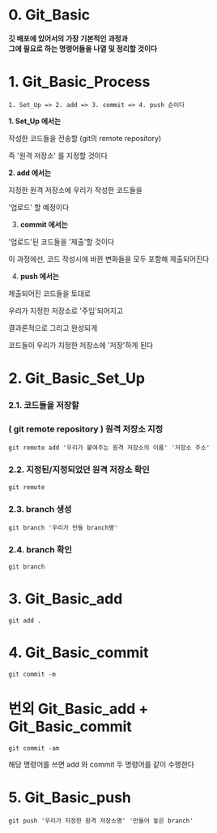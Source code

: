 # 0. Git_Basic   
   
**깃 배포에 있어서의 가장 기본적인 과정과**   
**그에 필요로 하는 명령어들을 나열 및 정리할 것이다**   
   
# 1. Git_Basic_Process   
   


    1. Set_Up => 2. add => 3. commit => 4. push 순이다
   
   
   
**1. Set_Up 에서는**   
   
작성한 코드들을 전송할 (git의 remote repository)   
   
즉 '원격 저장소' 를 지정할 것이다   
   
   
   
**2. add 에서는**   
   
지정한 원격 저장소에 우리가 작성한 코드들을   
   
'업로드' 할 예정이다   
   
   
   
3. **commit 에서는**   
   
'업로드'된 코드들을 '제출'할 것이다   
   
이 과정에선, 코드 작성시에 바뀐 변화들을 모두 포함해 제출되어진다   
   
   
   
4. **push 에서는**   

제출되어진 코드들을 토대로   

우리가 지정한 저장소로 '주입'되어지고   

결과론적으로 그리고 완성되게   
   
코드들이 우리가 지정한 저장소에 '저장'하게 된다   
   
   
   
# 2. Git_Basic_Set_Up   
   

### 2.1. 코드들을 저장할   
### ( git remote repository ) 원격 저장소 지정   
   
   
    git remote add '우리가 붙여주는 원격 저장소의 이름' '저장소 주소'   
   
   
### 2.2. 지정된/지정되었던 원격 저장소 확인   
   
   
    git remote   
   
   
### 2.3. branch 생성   
   
   
    git branch '우리가 만들 branch명'   
   
   
### 2.4. branch 확인   
   
   
    git branch   
   
   
# 3. Git_Basic_add   
   
   
    git add .   
   
   
# 4. Git_Basic_commit   
   
   
    git commit -m   
   
   
# 번외 Git_Basic_add + Git_Basic_commit   
   
   
    git commit -am   
   
해당 명령어를 쓰면 add 와 commit 두 명령어를 같이 수행한다   
   
   
# 5. Git_Basic_push   
   
   
    git push '우리가 지정한 원격 저장소명' '만들어 놓은 branch'   
   
   
